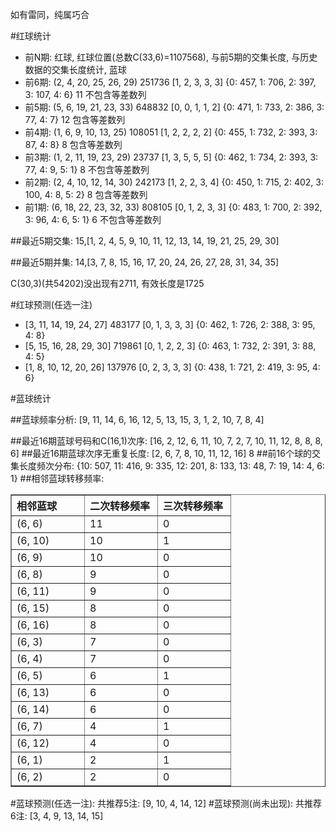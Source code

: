 <!-- 
.. title: 双色球2014087期(2014-07-31)数据分析报告
.. slug: slott-2014087-2014-07-31-report
.. date: 2014-08-01 08:00:00 UTC+08:00
.. tags: Lottery
.. link: 
.. description: 
.. type: text
-->

如有雷同，纯属巧合

<!-- TEASER_END-->

#红球统计

- 前N期: 红球, 红球位置(总数C(33,6)=1107568), 与前5期的交集长度, 与历史数据的交集长度统计, 蓝球
- 前6期: (2, 4, 20, 25, 26, 29) 251736 [1, 2, 3, 3, 3] {0: 457, 1: 706, 2: 397, 3: 107, 4: 6} 11 不包含等差数列
- 前5期: (5, 6, 19, 21, 23, 33) 648832 [0, 0, 1, 1, 2] {0: 471, 1: 733, 2: 386, 3: 77, 4: 7} 12 包含等差数列
- 前4期: (1, 6, 9, 10, 13, 25) 108051 [1, 2, 2, 2, 2] {0: 455, 1: 732, 2: 393, 3: 87, 4: 8} 8 包含等差数列
- 前3期: (1, 2, 11, 19, 23, 29) 23737 [1, 3, 5, 5, 5] {0: 462, 1: 734, 2: 393, 3: 77, 4: 9, 5: 1} 8 不包含等差数列
- 前2期: (2, 4, 10, 12, 14, 30) 242173 [1, 2, 2, 3, 4] {0: 450, 1: 715, 2: 402, 3: 100, 4: 8, 5: 2} 8 包含等差数列
- 前1期: (6, 18, 22, 23, 32, 33) 808105 [0, 1, 2, 3, 3] {0: 483, 1: 700, 2: 392, 3: 96, 4: 6, 5: 1} 6 不包含等差数列

##最近5期交集:
15,[1, 2, 4, 5, 9, 10, 11, 12, 13, 14, 19, 21, 25, 29, 30]

##最近5期并集:
14,[3, 7, 8, 15, 16, 17, 20, 24, 26, 27, 28, 31, 34, 35]

C(30,3)(共54202)没出现有2711, 
有效长度是1725

#红球预测(任选一注)

- [3, 11, 14, 19, 24, 27] 483177 [0, 1, 3, 3, 3] {0: 462, 1: 726, 2: 388, 3: 95, 4: 8}
- [5, 15, 16, 28, 29, 30] 719861 [0, 1, 2, 2, 3] {0: 463, 1: 732, 2: 391, 3: 88, 4: 5}
- [1, 8, 10, 12, 20, 26] 137976 [0, 2, 3, 3, 3] {0: 438, 1: 721, 2: 419, 3: 95, 4: 6}

#蓝球统计

##蓝球频率分析:
[9, 11, 14, 6, 16, 12, 5, 13, 15, 3, 1, 2, 10, 7, 8, 4]

##最近16期蓝球号码和C(16,1)次序:
[16, 2, 12, 6, 11, 10, 7, 2, 7, 10, 11, 12, 8, 8, 8, 6]
##最近16期蓝球次序无重复长度:
[2, 6, 7, 8, 10, 11, 12, 16] 8
##前16个球的交集长度频次分布:
{10: 507, 11: 416, 9: 335, 12: 201, 8: 133, 13: 48, 7: 19, 14: 4, 6: 1}
##相邻蓝球转移频率:
<table border="1" class="table table-striped dataframe">
  <thead>
    <tr style="text-align: left;">
      <th style="min-width: 100px;">相邻蓝球</th>
      <th style="min-width: 100px;">二次转移频率</th>
      <th style="min-width: 100px;">三次转移频率</th>
    </tr>
  </thead>
  <tbody>
    <tr>
      <td>  (6, 6)</td>
      <td> 11</td>
      <td> 0</td>
    </tr>
    <tr>
      <td> (6, 10)</td>
      <td> 10</td>
      <td> 1</td>
    </tr>
    <tr>
      <td>  (6, 9)</td>
      <td> 10</td>
      <td> 0</td>
    </tr>
    <tr>
      <td>  (6, 8)</td>
      <td>  9</td>
      <td> 0</td>
    </tr>
    <tr>
      <td> (6, 11)</td>
      <td>  9</td>
      <td> 0</td>
    </tr>
    <tr>
      <td> (6, 15)</td>
      <td>  8</td>
      <td> 0</td>
    </tr>
    <tr>
      <td> (6, 16)</td>
      <td>  8</td>
      <td> 0</td>
    </tr>
    <tr>
      <td>  (6, 3)</td>
      <td>  7</td>
      <td> 0</td>
    </tr>
    <tr>
      <td>  (6, 4)</td>
      <td>  7</td>
      <td> 0</td>
    </tr>
    <tr>
      <td>  (6, 5)</td>
      <td>  6</td>
      <td> 1</td>
    </tr>
    <tr>
      <td> (6, 13)</td>
      <td>  6</td>
      <td> 0</td>
    </tr>
    <tr>
      <td> (6, 14)</td>
      <td>  6</td>
      <td> 0</td>
    </tr>
    <tr>
      <td>  (6, 7)</td>
      <td>  4</td>
      <td> 1</td>
    </tr>
    <tr>
      <td> (6, 12)</td>
      <td>  4</td>
      <td> 0</td>
    </tr>
    <tr>
      <td>  (6, 1)</td>
      <td>  2</td>
      <td> 1</td>
    </tr>
    <tr>
      <td>  (6, 2)</td>
      <td>  2</td>
      <td> 0</td>
    </tr>
  </tbody>
</table>
#蓝球预测(任选一注):
共推荐5注: [9, 10, 4, 14, 12]
#蓝球预测(尚未出现):
共推荐6注: [3, 4, 9, 13, 14, 15]

